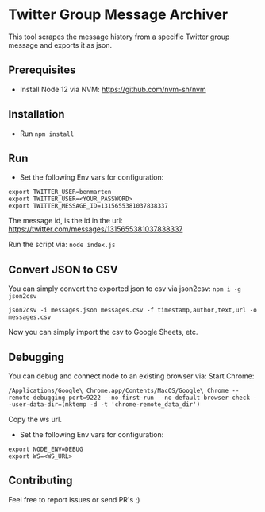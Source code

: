 # Twitter Group Message Archiver

This tool scrapes the message history from a specific Twitter group message and exports it as json.

## Prerequisites
- Install Node 12 via NVM: https://github.com/nvm-sh/nvm

## Installation
- Run `npm install`

## Run
- Set the following Env vars for configuration:
```
export TWITTER_USER=benmarten
export TWITTER_USER=<YOUR_PASSWORD>
export TWITTER_MESSAGE_ID=1315655381037838337
```
The message id, is the id in the url: https://twitter.com/messages/1315655381037838337

Run the script via: `node index.js`

## Convert JSON to CSV
You can simply convert the exported json to csv via json2csv: `npm i -g json2csv`
```
json2csv -i messages.json messages.csv -f timestamp,author,text,url -o messages.csv
```
Now you can simply import the csv to Google Sheets, etc.

## Debugging
You can debug and connect node to an existing browser via:
Start Chrome:
```
/Applications/Google\ Chrome.app/Contents/MacOS/Google\ Chrome --remote-debugging-port=9222 --no-first-run --no-default-browser-check --user-data-dir=(mktemp -d -t 'chrome-remote_data_dir')
```
Copy the ws url.

- Set the following Env vars for configuration:
```
export NODE_ENV=DEBUG
export WS=<WS_URL>
```

## Contributing
Feel free to report issues or send PR's ;)